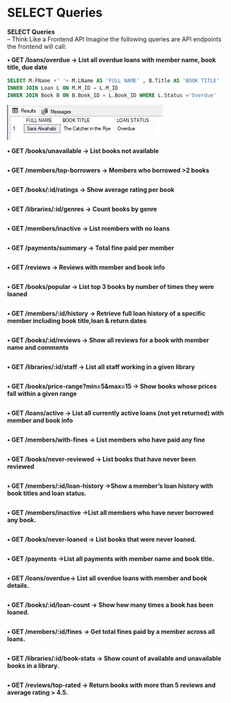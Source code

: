 ﻿# SELECT Queries

**SELECT Queries**  
– Think Like a Frontend API Imagine the following queries are API endpoints the
frontend will call:

**• GET /loans/overdue → List all overdue loans with member name, book title, due date**

```sql
SELECT M.FName +' '+ M.LName AS 'FULL NAME' , B.Title AS 'BOOK TITLE' , L.Status AS 'LOAN STATUS' FROM Members M
INNER JOIN Loan L ON M.M_ID = L.M_ID
INNER JOIN Book B ON B.Book_ID = L.Book_ID WHERE L.Status ='Overdue'
```
![List all overdue loans with member name, book title, due date](./image/GET-loans-overdue.png)

**• GET /books/unavailable → List books not available**
```sql
```
**• GET /members/top-borrowers → Members who borrowed >2 books**
```sql

```
**• GET /books/:id/ratings → Show average rating per book**
```sql

```
**• GET /libraries/:id/genres → Count books by genre**
```sql

```
**• GET /members/inactive → List members with no loans**
```sql

```
**• GET /payments/summary → Total fine paid per member**
```sql

```
**• GET /reviews → Reviews with member and book info**
```sql

```
**• GET /books/popular → List top 3 books by number of times they were loaned**
```sql

```
**• GET /members/:id/history → Retrieve full loan history of a specific member including book title,loan & return dates**
```sql

```
**• GET /books/:id/reviews → Show all reviews for a book with member name and comments**
```sql

```
**• GET /libraries/:id/staff → List all staff working in a given library**
```sql

```
**• GET /books/price-range?min=5&max=15 → Show books whose prices fall within a given range**
```sql

```
**• GET /loans/active → List all currently active loans (not yet returned) with member and book info**
```sql

```
**• GET /members/with-fines → List members who have paid any fine**
```sql

```
**• GET /books/never-reviewed → List books that have never been reviewed**
```sql

```
**• GET /members/:id/loan-history →Show a member’s loan history with book titles and loan status.**
```sql

```
**• GET /members/inactive →List all members who have never borrowed any book.**
```sql

```
**• GET /books/never-loaned → List books that were never loaned.**
```sql

```
**• GET /payments →List all payments with member name and book title.**
```sql

```
**• GET /loans/overdue→ List all overdue loans with member and book details.**
```sql

```
**• GET /books/:id/loan-count → Show how many times a book has been loaned.**
```sql

```
**• GET /members/:id/fines → Get total fines paid by a member across all loans.**
```sql

```
**• GET /libraries/:id/book-stats → Show count of available and unavailable books in a library.**
```sql

```
**• GET /reviews/top-rated → Return books with more than 5 reviews and average rating > 4.5.**
```sql

```